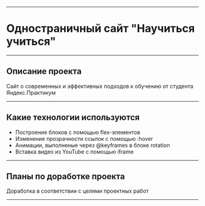 _________________________________________
# Одностраничный сайт "Научиться учиться"
_________________________________________
## Описание проекта
Сайт о современных и эффективных подходов к обучению от студента Яндекс.Практикум
_________________________________________
## Какие технологии используются
* Построение блоков с помощью flex-элементов
* Изменение прозрачности ссылок с помощью :hover
* Анимации, выполненые через @keyframes в блоке rotation
* Вставка видео из YouTube с помощью iframe
_________________________________________
## Планы по доработке проекта
Доработка в соответствии с целями проектных работ
_________________________________________